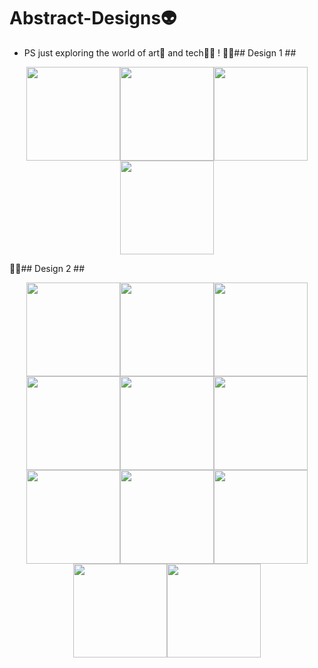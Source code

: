 # Abstract-Designs👽
 + PS just exploring the world of art🎨 and tech👩‍💻 !
  🤹🏻## Design 1 ##
  <p align="center">
 <img src = "https://user-images.githubusercontent.com/66550011/100150884-605c5c00-2ec6-11eb-8e92-749ac842e286.png" width="150" height="150"/><img src = "https://user-images.githubusercontent.com/66550011/100150889-62261f80-2ec6-11eb-91e3-c5ef1dbeea63.png" width="150" height="150"/><img src = "https://user-images.githubusercontent.com/66550011/100150895-64887980-2ec6-11eb-8f0d-5051221f79df.png" width="150" height="150"/><img src = "https://user-images.githubusercontent.com/66550011/100150906-694d2d80-2ec6-11eb-8637-e409538c16d5.png" width="150" height="150"/>
 </p>

 🤹🏻## Design 2 ##
 <p align="center">
 <img src = "https://user-images.githubusercontent.com/66550011/100150917-6c481e00-2ec6-11eb-9ee7-e66d1fa98369.png" width="150" height="150"/><img src = "https://user-images.githubusercontent.com/66550011/100150923-6e11e180-2ec6-11eb-9545-9a25ac56685e.png" width="150" height="150"/><img src = "https://user-images.githubusercontent.com/66550011/100150930-72d69580-2ec6-11eb-8d4c-e64e08ef4ea8.png" width="150" height="150"/><img src = "https://user-images.githubusercontent.com/66550011/100150944-7538ef80-2ec6-11eb-9d20-027db01ae581.png" width="150" height="150"/><img src = "https://user-images.githubusercontent.com/66550011/100150956-78cc7680-2ec6-11eb-96d2-ab7e108ea3e5.png" width="150" height="150"/><img src = "https://user-images.githubusercontent.com/66550011/100150981-808c1b00-2ec6-11eb-858d-aeef51b2440a.png" width="150" height="150"/><img src = "https://user-images.githubusercontent.com/66550011/100150984-8124b180-2ec6-11eb-8f21-80dcfe3c7ecb.png" width="150" height="150"/><img src = "https://user-images.githubusercontent.com/66550011/100150985-81bd4800-2ec6-11eb-9133-8de63cd3fa51.png" width="150" height="150"/><img src = "https://user-images.githubusercontent.com/66550011/100150986-81bd4800-2ec6-11eb-87e2-83cdf6f02bbc.png" width="150" height="150"/><img src = "https://user-images.githubusercontent.com/66550011/100150988-8255de80-2ec6-11eb-9563-6e6b1acbd0de.png" width="150" height="150"/><img src = "https://user-images.githubusercontent.com/66550011/100150989-82ee7500-2ec6-11eb-80e7-03c64ba97145.png" width="150" height="150"/>
</p>
 
